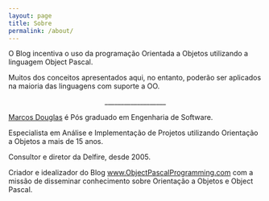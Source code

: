 ```yaml
---
layout: page
title: Sobre
permalink: /about/
---
```


O Blog incentiva o uso da programação Orientada a Objetos
utilizando a linguagem Object Pascal.

Muitos dos conceitos apresentados aqui, no entanto, poderão
ser aplicados na maioria das linguagens com suporte a OO.

<center>
___________________
</center>
<p />
<a href="http://github.com/mdbs99/" target="_blank">Marcos Douglas</a> é Pós graduado em Engenharia de Software.

Especialista em Análise e Implementação de Projetos utilizando Orientação a Objetos a mais de 15 anos.

Consultor e diretor da Delfire, desde 2005.

Criador e idealizador do Blog www.ObjectPascalProgramming.com com a missão de disseminar conhecimento sobre Orientação a Objetos e Object Pascal.
